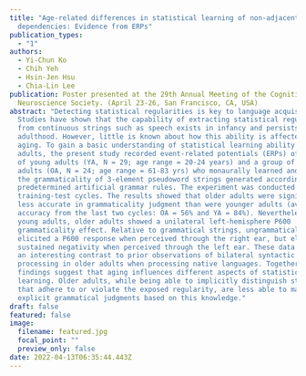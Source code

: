 ```yaml
---
title: "Age-related differences in statistical learning of non-adjacent
  dependencies: Evidence from ERPs"
publication_types:
  - "1"
authors:
  - Yi-Chun Ko
  - Chih Yeh
  - Hsin-Jen Hsu
  - Chia-Lin Lee
publication: Poster presented at the 29th Annual Meeting of the Cognitive
  Neuroscience Society. (April 23-26, San Francisco, CA, USA)
abstract: "Detecting statistical regularities is key to language acquisition.
  Studies have shown that the capability of extracting statistical regularities
  from continuous strings such as speech exists in infancy and persists into
  adulthood. However, little is known about how this ability is affected by
  aging. To gain a basic understanding of statistical learning ability of older
  adults, the present study recorded event-related potentials (ERPs) of a group
  of young adults (YA, N = 29; age range = 20-24 years) and a group of older
  adults (OA, N = 24; age range = 61-83 yrs) who monaurally learned and judged
  the grammaticality of 3-element pseudoword strings generated according to
  predetermined artificial grammar rules. The experiment was conducted in four
  training-test cycles. The results showed that older adults were significantly
  less accurate in grammaticality judgment than were younger adults (averaged
  accuracy from the last two cycles: OA = 56% and YA = 84%). Nevertheless, like
  young adults, older adults showed a unilateral left-hemisphere P600
  grammaticality effect. Relative to grammatical strings, ungrammatical strings
  elicited a P600 response when perceived through the right ear, but elicited a
  sustained negativity when perceived through the left ear. These data present
  an interesting contrast to prior observations of bilateral syntactic
  processing in older adults when processing native languages. Together, these
  findings suggest that aging influences different aspects of statistical
  learning. Older adults, while being able to implicitly distinguish strings
  that adhere to or violate the exposed regularity, are less able to make
  explicit grammatical judgments based on this knowledge."
draft: false
featured: false
image:
  filename: featured.jpg
  focal_point: ""
  preview_only: false
date: 2022-04-13T06:35:44.443Z
---
```

